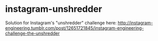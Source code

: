 instagram-unshredder
====================

Solution for Instagram's "unshredder" challenge here: http://instagram-engineering.tumblr.com/post/12651721845/instagram-engineering-challenge-the-unshredder
